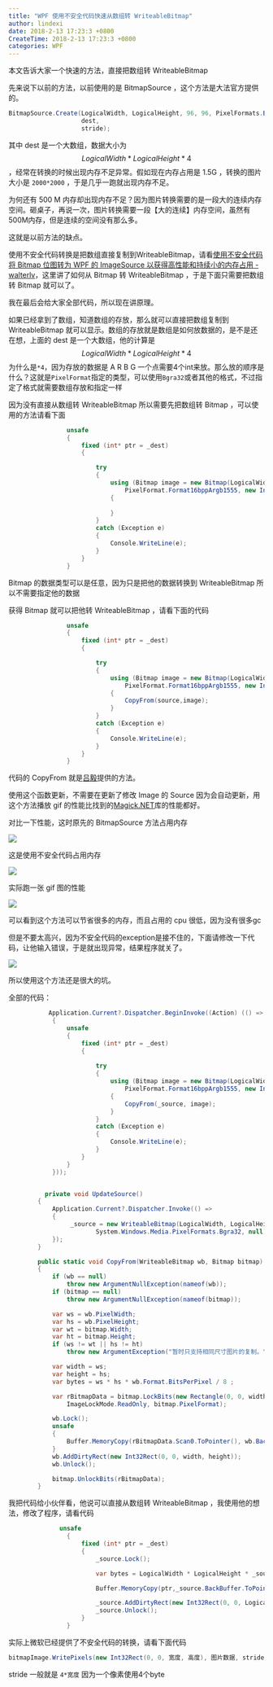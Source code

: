 ```yaml
---
title: "WPF 使用不安全代码快速从数组转 WriteableBitmap"
author: lindexi
date: 2018-2-13 17:23:3 +0800
CreateTime: 2018-2-13 17:23:3 +0800
categories: WPF
---
```


本文告诉大家一个快速的方法，直接把数组转 WriteableBitmap 

<!--more-->


<!-- csdn -->

先来说下以前的方法，以前使用的是 BitmapSource ，这个方法是大法官方提供的。

```csharp
BitmapSource.Create(LogicalWidth, LogicalHeight, 96, 96, PixelFormats.Bgra32, null,
                    dest,
                    stride);
```

其中 dest 是一个大数组，数据大小为 $$ LogicalWidth*LogicalHeight*4 $$ ，经常在转换的时候出现内存不足异常。假如现在内存占用是 1.5G ，转换的图片大小是 `2000*2000` ，于是几乎一跑就出现内存不足。

为何还有 500 M 内存却出现内存不足？因为图片转换需要的是一段大的连续内存空间。砸桌子，再说一次，图片转换需要一段【大的连续】内存空间，虽然有500M内存，但是连续的空间没有那么多。

这就是以前方法的缺点。

使用不安全代码转换是把数组直接复制到WriteableBitmap，请看[使用不安全代码将 Bitmap 位图转为 WPF 的 ImageSource 以获得高性能和持续小的内存占用 - walterlv](https://walterlv.github.io/post/convert-bitmap-to-imagesource-using-unsafe-method.html )，这里讲了如何从 Bitmap 转 WriteableBitmap ，于是下面只需要把数组转 Bitmap 就可以了。

我在最后会给大家全部代码，所以现在讲原理。

如果已经拿到了数组，知道数组的存放，那么就可以直接把数组复制到 WriteableBitmap 就可以显示。数组的存放就是数组是如何放数据的，是不是还在想，上面的 dest 是一个大数组，他的计算是
$$ LogicalWidth*LogicalHeight*4 $$ 为什么是`*4`，因为存放的数据是 A R B G 一个点需要4个int来放。那么放的顺序是什么？这就是`PixelFormat`指定的类型，可以使用`Bgra32`或者其他的格式，不过指定了格式就需要数组存放和指定一样

因为没有直接从数组转 WriteableBitmap 所以需要先把数组转 Bitmap ，可以使用的方法请看下面

```csharp
                unsafe
                {
                    fixed (int* ptr = _dest)
                    {

                        try
                        {
                            using (Bitmap image = new Bitmap(LogicalWidth, LogicalHeight, LogicalWidth * 4,
                                PixelFormat.Format16bppArgb1555, new IntPtr(ptr)))
                            {
                               
                            }
                        }
                        catch (Exception e)
                        {
                            Console.WriteLine(e);
                        }
                    }
                }
```

Bitmap 的数据类型可以是任意，因为只是把他的数据转换到 WriteableBitmap 所以不需要指定他的数据

获得 Bitmap 就可以把他转 WriteableBitmap ，请看下面的代码

```csharp
                unsafe
                {
                    fixed (int* ptr = _dest)
                    {

                        try
                        {
                            using (Bitmap image = new Bitmap(LogicalWidth, LogicalHeight, LogicalWidth * 4,
                                PixelFormat.Format16bppArgb1555, new IntPtr(ptr)))
                            {
                                CopyFrom(source,image);
                            }
                        }
                        catch (Exception e)
                        {
                            Console.WriteLine(e);
                        }
                    }
                }
```

代码的 CopyFrom 就是[吕毅](https://walterlv.github.io/post/convert-bitmap-to-imagesource-using-unsafe-method.html)提供的方法。

使用这个函数更新，不需要在更新了修改 Image 的 Source 因为会自动更新，用这个方法播放 gif 的性能比找到的[Magick.NET](http://lindexi.github.io/lindexi/post/wpf-%E5%A6%82%E4%BD%95%E4%BD%BF%E7%94%A8-Magick.NET-%E6%92%AD%E6%94%BE-gif-%E5%9B%BE%E7%89%87.html)库的性能都好。

对比一下性能，这时原先的 BitmapSource 方法占用内存

![](http://7xqpl8.com1.z0.glb.clouddn.com/34fdad35-5dfe-a75b-2b4b-8c5e313038e2%2F2017119165352.jpg)

这是使用不安全代码占用内存

![](http://7xqpl8.com1.z0.glb.clouddn.com/34fdad35-5dfe-a75b-2b4b-8c5e313038e2%2F20171110102410.jpg)

实际跑一张 gif 图的性能

![](http://7xqpl8.com1.z0.glb.clouddn.com/34fdad35-5dfe-a75b-2b4b-8c5e313038e2%2F2017%25E5%25B9%25B411%25E6%259C%258810%25E6%2597%25A5%2520111339.gif)

可以看到这个方法可以节省很多的内存，而且占用的 cpu 很低，因为没有很多gc

但是不要太高兴，因为不安全代码的exception是接不住的，下面请修改一下代码，让他输入错误，于是就出现异常，结果程序就关了。

![](http://7xqpl8.com1.z0.glb.clouddn.com/34fdad35-5dfe-a75b-2b4b-8c5e313038e2%2F20171110102647.jpg)

所以使用这个方法还是很大的坑。

全部的代码：

```csharp
           Application.Current?.Dispatcher.BeginInvoke((Action) (() =>
            {
                unsafe
                {
                    fixed (int* ptr = _dest)
                    {
                       
                        try
                        {
                            using (Bitmap image = new Bitmap(LogicalWidth, LogicalHeight, LogicalWidth * 4,
                                PixelFormat.Format16bppArgb1555, new IntPtr(ptr)))
                            {
                                CopyFrom(_source, image);
                            }
                        }
                        catch (Exception e)
                        {
                            Console.WriteLine(e);
                        }
                    }
                }
            }));


          private void UpdateSource()
        {
            Application.Current?.Dispatcher.Invoke(() =>
            {
                 _source = new WriteableBitmap(LogicalWidth, LogicalHeight, 96, 96,
                        System.Windows.Media.PixelFormats.Bgra32, null);
            });
        }

        public static void CopyFrom(WriteableBitmap wb, Bitmap bitmap)
        {
            if (wb == null)
                throw new ArgumentNullException(nameof(wb));
            if (bitmap == null)
                throw new ArgumentNullException(nameof(bitmap));

            var ws = wb.PixelWidth;
            var hs = wb.PixelHeight;
            var wt = bitmap.Width;
            var ht = bitmap.Height;
            if (ws != wt || hs != ht)
                throw new ArgumentException("暂时只支持相同尺寸图片的复制。");

            var width = ws;
            var height = hs;
            var bytes = ws * hs * wb.Format.BitsPerPixel / 8 ;

            var rBitmapData = bitmap.LockBits(new Rectangle(0, 0, width, height),
                ImageLockMode.ReadOnly, bitmap.PixelFormat);

            wb.Lock();
            unsafe
            {
                Buffer.MemoryCopy(rBitmapData.Scan0.ToPointer(), wb.BackBuffer.ToPointer(), bytes, bytes);
            }
            wb.AddDirtyRect(new Int32Rect(0, 0, width, height));
            wb.Unlock();

            bitmap.UnlockBits(rBitmapData);
        }
```

我把代码给小伙伴看，他说可以直接从数组转 WriteableBitmap ，我使用他的想法，修改了程序，请看代码

```csharp
              unsafe
                {
                    fixed (int* ptr = _dest)
                    {
                        _source.Lock();

                        var bytes = LogicalWidth * LogicalHeight * _source.Format.BitsPerPixel / 8;

                        Buffer.MemoryCopy(ptr,_source.BackBuffer.ToPointer(), bytes, bytes);

                        _source.AddDirtyRect(new Int32Rect(0, 0, LogicalWidth, LogicalHeight));
                        _source.Unlock();
                    }
                }
```

实际上微软已经提供了不安全代码的转换，请看下面代码

```csharp
bitmapImage.WritePixels(new Int32Rect(0, 0, 宽度, 高度), 图片数据, stride, 0)
```

stride 一般就是 `4*宽度` 因为一个像素使用4个byte




